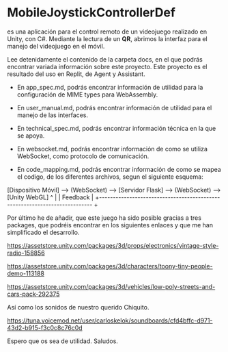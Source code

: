 # **MobileJoystickControllerDef**

 es una aplicación para el control remoto de un videojuego realizado en Unity, con C#.
Mediante la lectura de un **QR**, abrimos la interfaz para el manejo del videojuego en el móvil.

Lee detenidamente el contenido de la carpeta docs, en el que podrás encontrar variada información sobre este proyecto. Este proyecto es el resultado del uso en Replit, de Agent y Assistant.

- En app\_spec.md, podrás encontrar información de utilidad para la configuración de MIME types para WebAssembly.

- En user\_manual.md, podrás encontrar información de utilidad para el manejo de las interfaces.

- En technical\_spec.md, podrás encontrar información técnica en la que se apoya.

- En websocket.md, podrás encontrar información de como se utiliza WebSocket, como protocolo de comunicación.

- En code\_mapping.md, podrás encontrar información de como se mapea el codigo, de los diferentes archivos, segun el siguiente esquema:

\[Dispositivo Móvil\] --> (WebSocket) --> \[Servidor Flask\] --> (WebSocket) --> \[Unity WebGL\] ^ | | Feedback | +--------------------------------------------------------------------------- +

Por último he de añadir, que este juego ha sido posible gracias a tres packages, que podréis encontrar en los siguientes enlaces y que me han simplificado el desarrollo. 

https://assetstore.unity.com/packages/3d/props/electronics/vintage-style-radio-158856 

https://assetstore.unity.com/packages/3d/characters/toony-tiny-people-demo-113188 

https://assetstore.unity.com/packages/3d/vehicles/low-poly-streets-and-cars-pack-292375

Así como los sonidos de nuestro querido Chiquito.

https://tuna.voicemod.net/user/carloskelok/soundboards/cfd4bffc-d971-43d2-b915-f3c0c8c76c0d

Espero que os sea de utilidad. Saludos.

